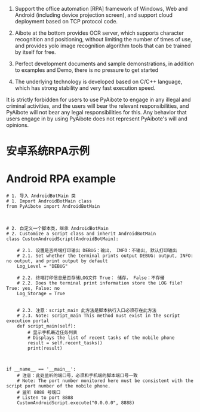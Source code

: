 
1. Support the office automation [RPA] framework of Windows, Web and Android (including device projection screen), and support cloud deployment based on TCP protocol code.

2. Aibote at the bottom provides OCR server, which supports character recognition and positioning, without limiting the number of times of use, and provides yolo image recognition algorithm tools that can be trained by itself for free.

3. Perfect development documents and sample demonstrations, in addition to examples and Demo, there is no pressure to get started

4. The underlying technology is developed based on C/C++ language, which has strong stability and very fast execution speed.

It is strictly forbidden for users to use PyAibote to engage in any illegal and criminal activities, and the users will bear the relevant responsibilities, and PyAibote will not bear any legal responsibilities for this.
Any behavior that users engage in by using PyAibote does not represent PyAibote's will and opinions.


# 安卓系统RPA示例
# Android RPA example

```
# 1. 导入 AndroidBotMain 类
# 1. Import AndroidBotMain class
from PyAibote import AndroidBotMain



# 2. 自定义一个脚本类，继承 AndroidBotMain
# 2. Customize a script class and inherit AndroidBotMain
class CustomAndroidScript(AndroidBotMain):

    # 2.1. 设置是否终端打印输出 DEBUG：输出， INFO：不输出, 默认打印输出
    # 2.1. Set whether the terminal prints output DEBUG: output, INFO: no output, and print output by default
    Log_Level = "DEBUG" 

    # 2.2. 终端打印信息是否存储LOG文件 True： 储存， False：不存储
    # 2.2. Does the terminal print information store the LOG file? True: yes, False: no
    Log_Storage = True  


    # 2.3. 注意：script_main 此方法是脚本执行入口必须存在此方法
    # 2.3. Note: script_main This method must exist in the script execution portal
    def script_main(self):
        # 显示手机最近任务列表
        # Displays the list of recent tasks of the mobile phone
        result = self.recent_tasks()
        print(result)



if __name__ == '__main__':
    # 注意：此处监听的端口号，必须和手机端的脚本端口号一致
    # Note: The port number monitored here must be consistent with the script port number of the mobile phone.
    # 监听 8888 号端口
    # Listen to port 8888
    CustomAndroidScript.execute("0.0.0.0", 8888)
```
